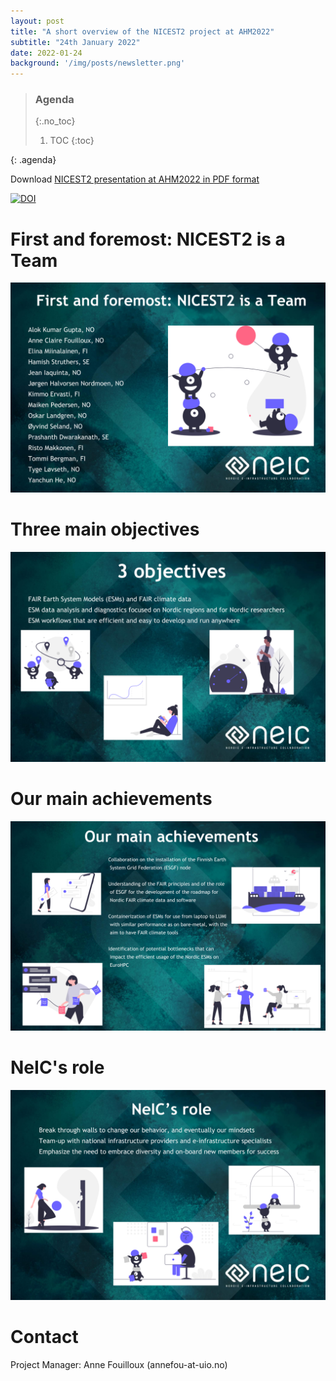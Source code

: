 ```yaml
---
layout: post
title: "A short overview of the NICEST2 project at AHM2022"
subtitle: "24th January 2022"
date: 2022-01-24
background: '/img/posts/newsletter.png'
---
```


> ### Agenda
> {:.no_toc}
> 1. TOC
> {:toc}
>
{: .agenda}

Download [NICEST2 presentation at AHM2022 in PDF format](https://zenodo.org/record/5891529/files/NICEST2-AHM2022.pptx.pdf)

[![DOI](https://zenodo.org/badge/DOI/10.5281/zenodo.5891529.svg)](https://doi.org/10.5281/zenodo.5891529)


# First and foremost: NICEST2 is a Team


![](/img/posts/AHM22/NICEST2-AHM2022.p1.png)

# Three main objectives

![](/img/posts/AHM22/NICEST2-AHM2022.p2.png)

# Our main achievements

![](/img/posts/AHM22/NICEST2-AHM2022.p3.png)

# NeIC's role

![](/img/posts/AHM22/NICEST2-AHM2022.p4.png)

# Contact

Project Manager: Anne Fouilloux (annefou-at-uio.no)

